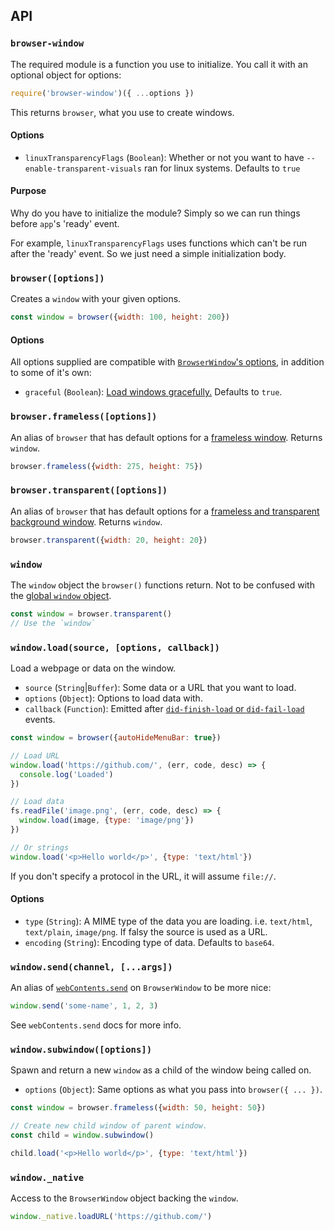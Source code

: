 ## API

### `browser-window`

The required module is a function you use to initialize.  You call it with an optional object for options:

```js
require('browser-window')({ ...options })
```

This returns `browser`, what you use to create windows.

#### Options

 - `linuxTransparencyFlags` (`Boolean`): Whether or not you want to have `--enable-transparent-visuals` ran for linux systems.  Defaults to `true`

#### Purpose

Why do you have to initialize the module?  Simply so we can run things before `app`'s 'ready' event.

For example, `linuxTransparencyFlags` uses functions which can't be run after the 'ready' event.  So we just need a simple initialization body.

### `browser([options])`

Creates a `window` with your given options.

```js
const window = browser({width: 100, height: 200})
```

#### Options

All options supplied are compatible with [`BrowserWindow`'s options](https://github.com/electron/electron/blob/master/docs/api/browser-window.md), in addition to some of it's own:

 - `graceful` (`Boolean`): [Load windows gracefully.](https://github.com/electron/electron/blob/master/docs/api/browser-window.md#showing-window-gracefully) Defaults to `true`.

### `browser.frameless([options])`

An alias of `browser` that has default options for a [frameless window](https://github.com/electron/electron/blob/master/docs/api/frameless-window.md). Returns `window`.

```js
browser.frameless({width: 275, height: 75})
```

### `browser.transparent([options])`

An alias of `browser` that has default options for a [frameless and transparent background window](https://github.com/electron/electron/blob/master/docs/api/frameless-window.md#transparent-window).  Returns `window`.

```js
browser.transparent({width: 20, height: 20})
```

### `window`

The `window` object the `browser()` functions return.  Not to be confused with the [global `window` object](https://developer.mozilla.org/en-US/docs/Web/API/Window).

```js
const window = browser.transparent()
// Use the `window`
```


### `window.load(source, [options, callback])`

Load a webpage or data on the window.

 - `source` (`String`|`Buffer`): Some data or a URL that you want to load.
 - `options` (`Object`): Options to load data with.
 - `callback` (`Function`): Emitted after [`did-finish-load` or `did-fail-load`](https://github.com/electron/electron/blob/master/docs/api/web-contents.md#event-did-finish-load) events.

```js
const window = browser({autoHideMenuBar: true})

// Load URL
window.load('https://github.com/', (err, code, desc) => {
  console.log('Loaded')
})

// Load data
fs.readFile('image.png', (err, code, desc) => {
  window.load(image, {type: 'image/png'})
})

// Or strings
window.load('<p>Hello world</p>', {type: 'text/html'})
```

If you don't specify a protocol in the URL, it will assume `file://`.

#### Options

 - `type` (`String`): A MIME type of the data you are loading.  i.e. `text/html`, `text/plain`, `image/png`. If falsy the source is used as a URL.
 - `encoding` (`String`): Encoding type of data.  Defaults to `base64`.

### `window.send(channel, [...args])`

An alias of [`webContents.send`](https://github.com/electron/electron/blob/master/docs/api/web-contents.md#contentssendchannel-arg1-arg2-) on `BrowserWindow` to be more nice:

```js
window.send('some-name', 1, 2, 3)
```

See `webContents.send` docs for more info.

### `window.subwindow([options])`

Spawn and return a new `window` as a child of the window being called on.

 - `options` (`Object`): Same options as what you pass into `browser({ ... })`.

```js
const window = browser.frameless({width: 50, height: 50})

// Create new child window of parent window.
const child = window.subwindow()

child.load('<p>Hello world</p>', {type: 'text/html'})
```

### `window._native`

Access to the `BrowserWindow` object backing the `window`.

```js
window._native.loadURL('https://github.com/')
```
